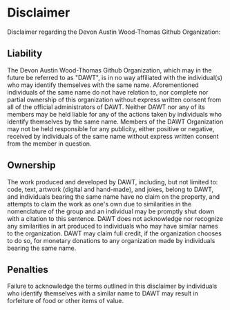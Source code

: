# Disclaimer

Disclaimer regarding the Devon Austin Wood-Thomas Github Organization:

## Liability

The Devon Austin Wood-Thomas Github Organization, which may in the future be referred to as "DAWT", is in no way affiliated with the individual(s) who may identify themselves with the same name. Aforementioned individuals of the same name do not have relation to, nor complete nor partial ownership of this organization without express written consent from all of the official administrators of DAWT. Neither DAWT nor any of its members may be held liable for any of the actions taken by individuals who identify themselves by the same name. Members of the DAWT Organization may not be held responsible for any publicity, either positive or negative, received by individuals of the same name without express written consent from the member in question.

## Ownership

The work produced and developed by DAWT, including, but not limited to: code, text, artwork (digital and hand-made), and jokes, belong to DAWT, and individuals bearing the same name have no claim on the property, and attempts to claim the work as one's own due to similarities in the nomenclature of the group and an individual may be promptly shut down with a citation to this sentence. DAWT does not acknowledge nor recognize any similarities in art produced to individuals who may have similar names to the organization. DAWT may claim full credit, if the organization chooses to do so, for monetary donations to any organization made by individuals bearing the same name.

## Penalties

Failure to acknowledge the terms outlined in this disclaimer by individuals who identify themselves with a similar name to DAWT may result in forfeiture of food or other items of value.
